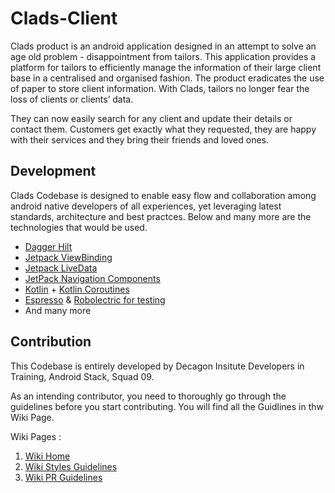# Clads-Client

Clads product is an android application designed in an attempt to solve an age old problem - disappointment from tailors. This application provides a platform for tailors to efficiently manage the information of their large client base in a centralised and organised fashion. The product eradicates the use of paper to store client information. With Clads, tailors no longer fear the loss of clients or clients’ data. 

They can now easily search for any client and update their details or contact them.
Customers get exactly what they requested, they are happy with their services and they bring their friends and loved ones.



## Development

Clads Codebase is designed to enable easy flow and collaboration among android native developers of all experiences, yet leveraging latest standards, architecture and best practces. Below and many more are the technologies that would be used. 

- [Dagger Hilt](https://dagger.dev/hilt/)
- [Jetpack ViewBinding](https://developer.android.com/topic/libraries/view-binding)
- [Jetpack LiveData](https://developer.android.com/topic/libraries/architecture/livedata)
- [JetPack Navigation Components](https://developer.android.com/guide/navigation/navigation-getting-started)
- [Kotlin](https://kotlinlang.org/) + [Kotlin Coroutines](https://kotlinlang.org/docs/reference/coroutines-overview.html)
- [Espresso](https://developer.android.com/training/testing/espresso) & [Robolectric for testing](http://robolectric.org/)
- And many more


## Contribution

This Codebase is entirely developed by Decagon Insitute Developers in Training, Android Stack, Squad 09. 

As an intending contributor, you need to thoroughly go through the guidelines before you start contributing. You will find all the Guidlines in thw Wiki Page. 

Wiki Pages :

1. [Wiki Home](https://github.com/decadevs/Clads-Client/wiki)
2. [Wiki Styles Guidelines](https://github.com/decadevs/Clads-Client/wiki/PR-Style)
3. [Wiki PR Guidelines](https://github.com/decadevs/Clads-Client/wiki/Style)


